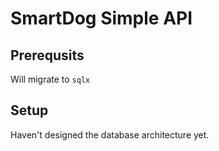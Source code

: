 # SmartDog Simple API

## Prerequsits

Will migrate to `sqlx`

## Setup

Haven't designed the database architecture yet.

